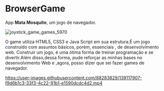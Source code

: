 # BrowserGame
App <b>Mata Mosquito</b>, um jogo de navegador.

![joystick_game_games_5970](https://user-images.githubusercontent.com/88283829/139113846-0f06259f-de9b-472a-8dd9-822c6242e29a.png)



O game utiliza HTML5, CSS3 e Java Script em sua estrutura.É um jogo construído com assuntos básicos, porém, essenciais , de desenvolvimento web.
Construir um jogo, é uma ótima forma de treinar programação e se divertir.Além disso,dessa forma, pude reforçar as minhas bases no desenvolvimento Web e ,agora, posso dizer que sei fazer games de navegador. 


https://user-images.githubusercontent.com/88283829/139117907-f9d6b1c3-33f3-4c22-91b1-e1590dcdc4d2.mp4
